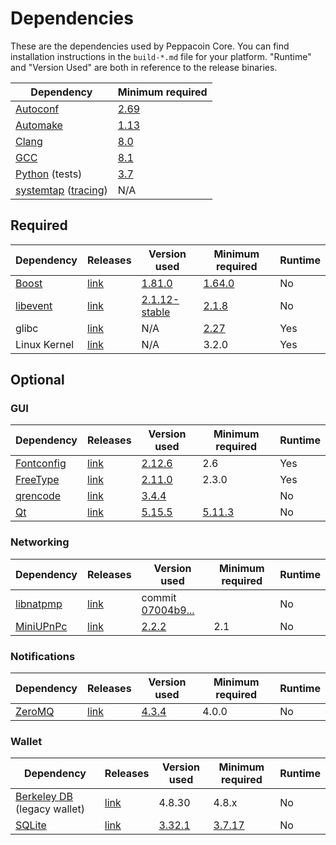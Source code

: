 # Dependencies

These are the dependencies used by Peppacoin Core.
You can find installation instructions in the `build-*.md` file for your platform.
"Runtime" and "Version Used" are both in reference to the release binaries.

| Dependency | Minimum required |
| --- | --- |
| [Autoconf](https://www.gnu.org/software/autoconf/) | [2.69](https://github.com/peppacoin/peppacoin/pull/17769) |
| [Automake](https://www.gnu.org/software/automake/) | [1.13](https://github.com/peppacoin/peppacoin/pull/18290) |
| [Clang](https://clang.llvm.org) | [8.0](https://github.com/peppacoin/peppacoin/pull/24164) |
| [GCC](https://gcc.gnu.org) | [8.1](https://github.com/peppacoin/peppacoin/pull/23060) |
| [Python](https://www.python.org) (tests) | [3.7](https://github.com/peppacoin/peppacoin/pull/26226) |
| [systemtap](https://sourceware.org/systemtap/) ([tracing](tracing.md))| N/A |

## Required

| Dependency | Releases | Version used | Minimum required | Runtime |
| --- | --- | --- | --- | --- |
| [Boost](../depends/packages/boost.mk) | [link](https://www.boost.org/users/download/) | [1.81.0](https://github.com/peppacoin/peppacoin/pull/26557) | [1.64.0](https://github.com/peppacoin/peppacoin/pull/22320) | No |
| [libevent](../depends/packages/libevent.mk) | [link](https://github.com/libevent/libevent/releases) | [2.1.12-stable](https://github.com/peppacoin/peppacoin/pull/21991) | [2.1.8](https://github.com/peppacoin/peppacoin/pull/24681) | No |
| glibc | [link](https://www.gnu.org/software/libc/) | N/A | [2.27](https://github.com/peppacoin/peppacoin/pull/27029) | Yes |
| Linux Kernel | [link](https://www.kernel.org/) | N/A | 3.2.0 | Yes |

## Optional

### GUI
| Dependency | Releases | Version used | Minimum required | Runtime |
| --- | --- | --- | --- | --- |
| [Fontconfig](../depends/packages/fontconfig.mk) | [link](https://www.freedesktop.org/wiki/Software/fontconfig/) | [2.12.6](https://github.com/peppacoin/peppacoin/pull/23495) | 2.6 | Yes |
| [FreeType](../depends/packages/freetype.mk) | [link](https://freetype.org) | [2.11.0](https://github.com/peppacoin/peppacoin/commit/01544dd78ccc0b0474571da854e27adef97137fb) | 2.3.0 | Yes |
| [qrencode](../depends/packages/qrencode.mk) | [link](https://fukuchi.org/works/qrencode/) | [3.4.4](https://github.com/peppacoin/peppacoin/pull/6373) | | No |
| [Qt](../depends/packages/qt.mk) | [link](https://download.qt.io/official_releases/qt/) | [5.15.5](https://github.com/peppacoin/peppacoin/pull/25719) | [5.11.3](https://github.com/peppacoin/peppacoin/pull/24132) | No |

### Networking
| Dependency | Releases | Version used | Minimum required | Runtime |
| --- | --- | --- | --- | --- |
| [libnatpmp](../depends/packages/libnatpmp.mk) | [link](https://github.com/miniupnp/libnatpmp/) | commit [07004b9...](https://github.com/peppacoin/peppacoin/pull/25917) | | No |
| [MiniUPnPc](../depends/packages/miniupnpc.mk) | [link](https://miniupnp.tuxfamily.org/) | [2.2.2](https://github.com/peppacoin/peppacoin/pull/20421) | 2.1 | No |

### Notifications
| Dependency | Releases | Version used | Minimum required | Runtime |
| --- | --- | --- | --- | --- |
| [ZeroMQ](../depends/packages/zeromq.mk) | [link](https://github.com/zeromq/libzmq/releases) | [4.3.4](https://github.com/peppacoin/peppacoin/pull/23956) | 4.0.0 | No |

### Wallet
| Dependency | Releases | Version used | Minimum required | Runtime |
| --- | --- | --- | --- | --- |
| [Berkeley DB](../depends/packages/bdb.mk) (legacy wallet) | [link](https://www.oracle.com/technetwork/database/database-technologies/berkeleydb/downloads/index.html) | 4.8.30 | 4.8.x | No |
| [SQLite](../depends/packages/sqlite.mk) | [link](https://sqlite.org) | [3.32.1](https://github.com/peppacoin/peppacoin/pull/19077) | [3.7.17](https://github.com/peppacoin/peppacoin/pull/19077) | No |
